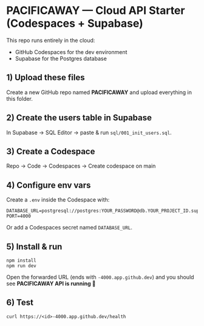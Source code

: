# PACIFICAWAY — Cloud API Starter (Codespaces + Supabase)

This repo runs entirely in the cloud:
- GitHub Codespaces for the dev environment
- Supabase for the Postgres database

## 1) Upload these files
Create a new GitHub repo named **PACIFICAWAY** and upload everything in this folder.

## 2) Create the users table in Supabase
In Supabase → SQL Editor → paste & run `sql/001_init_users.sql`.

## 3) Create a Codespace
Repo → Code → Codespaces → Create codespace on main

## 4) Configure env vars
Create a `.env` inside the Codespace with:

```
DATABASE_URL=postgresql://postgres:YOUR_PASSWORD@db.YOUR_PROJECT_ID.supabase.co:5432/postgres
PORT=4000
```

Or add a Codespaces secret named `DATABASE_URL`.

## 5) Install & run
```
npm install
npm run dev
```
Open the forwarded URL (ends with `-4000.app.github.dev`) and you should see **PACIFICAWAY API is running 🚀**

## 6) Test
```
curl https://<id>-4000.app.github.dev/health
```

